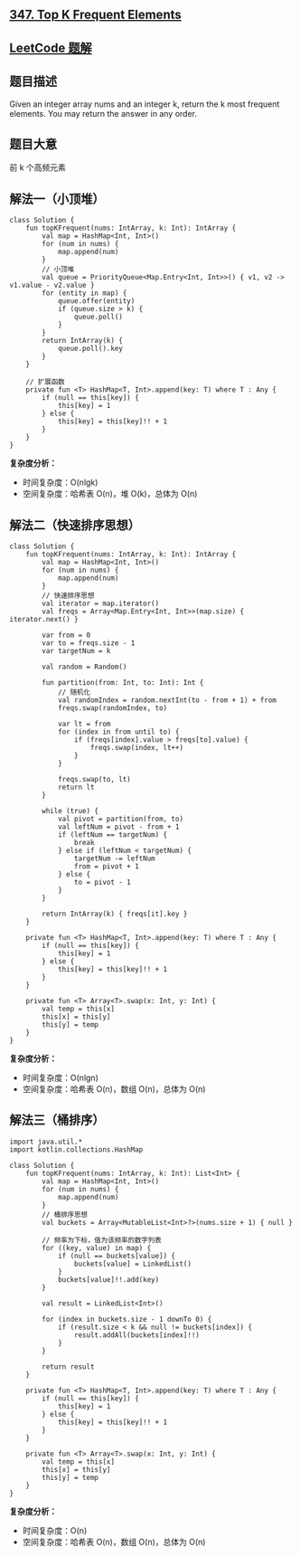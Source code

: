 ## [347. Top K Frequent Elements](https://leetcode-cn.com/problems/top-k-frequent-elements/)

## [LeetCode 题解](https://leetcode-cn.com/problems/top-k-frequent-elements/solution/347-top-k-frequent-elements-qian-k-ge-gao-pin-yuan/)

## 题目描述

Given an integer array nums and an integer k, return the k most frequent elements. You may return the answer in any order.

## 题目大意

前 k 个高频元素

## 解法一（小顶堆）
```
class Solution {
    fun topKFrequent(nums: IntArray, k: Int): IntArray {
        val map = HashMap<Int, Int>()
        for (num in nums) {
            map.append(num)
        }
        // 小顶堆
        val queue = PriorityQueue<Map.Entry<Int, Int>>() { v1, v2 -> v1.value - v2.value }
        for (entity in map) {
            queue.offer(entity)
            if (queue.size > k) {
                queue.poll()
            }
        }
        return IntArray(k) {
            queue.poll().key
        }
    }

    // 扩展函数
    private fun <T> HashMap<T, Int>.append(key: T) where T : Any {
        if (null == this[key]) {
            this[key] = 1
        } else {
            this[key] = this[key]!! + 1
        }
    }
}
```
**复杂度分析：**
- 时间复杂度：O(nlgk)
- 空间复杂度：哈希表 O(n)，堆 O(k)，总体为 O(n)

## 解法二（快速排序思想）

```
class Solution {
    fun topKFrequent(nums: IntArray, k: Int): IntArray {
        val map = HashMap<Int, Int>()
        for (num in nums) {
            map.append(num)
        }
        // 快速排序思想
        val iterator = map.iterator()
        val freqs = Array<Map.Entry<Int, Int>>(map.size) { iterator.next() }

        var from = 0
        var to = freqs.size - 1
        var targetNum = k

        val random = Random()

        fun partition(from: Int, to: Int): Int {
            // 随机化
            val randomIndex = random.nextInt(to - from + 1) + from
            freqs.swap(randomIndex, to)

            var lt = from
            for (index in from until to) {
                if (freqs[index].value > freqs[to].value) {
                    freqs.swap(index, lt++)
                }
            }

            freqs.swap(to, lt)
            return lt
        }

        while (true) {
            val pivot = partition(from, to)
            val leftNum = pivot - from + 1
            if (leftNum == targetNum) {
                break
            } else if (leftNum < targetNum) {
                targetNum -= leftNum
                from = pivot + 1
            } else {
                to = pivot - 1
            }
        }

        return IntArray(k) { freqs[it].key }
    }

    private fun <T> HashMap<T, Int>.append(key: T) where T : Any {
        if (null == this[key]) {
            this[key] = 1
        } else {
            this[key] = this[key]!! + 1
        }
    }

    private fun <T> Array<T>.swap(x: Int, y: Int) {
        val temp = this[x]
        this[x] = this[y]
        this[y] = temp
    }
}
```

**复杂度分析：**
- 时间复杂度：O(nlgn)
- 空间复杂度：哈希表 O(n)，数组 O(n)，总体为 O(n)

## 解法三（桶排序）

```
import java.util.*
import kotlin.collections.HashMap

class Solution {
    fun topKFrequent(nums: IntArray, k: Int): List<Int> {
        val map = HashMap<Int, Int>()
        for (num in nums) {
            map.append(num)
        }
        // 桶排序思想
        val buckets = Array<MutableList<Int>?>(nums.size + 1) { null }

        // 频率为下标，值为该频率的数字列表
        for ((key, value) in map) {
            if (null == buckets[value]) {
                buckets[value] = LinkedList()
            }
            buckets[value]!!.add(key)
        }

        val result = LinkedList<Int>()

        for (index in buckets.size - 1 downTo 0) {
            if (result.size < k && null != buckets[index]) {
                result.addAll(buckets[index]!!)
            }
        }

        return result
    }

    private fun <T> HashMap<T, Int>.append(key: T) where T : Any {
        if (null == this[key]) {
            this[key] = 1
        } else {
            this[key] = this[key]!! + 1
        }
    }

    private fun <T> Array<T>.swap(x: Int, y: Int) {
        val temp = this[x]
        this[x] = this[y]
        this[y] = temp
    }
}
```

**复杂度分析：**
- 时间复杂度：O(n)
- 空间复杂度：哈希表 O(n)，数组 O(n)，总体为 O(n)
